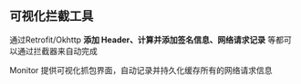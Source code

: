 

## 可视化拦截工具

通过Retrofit/Okhttp **添加 Header、计算并添加签名信息、网络请求记录** 等都可以通过拦截器来自动完成

Monitor 提供可视化抓包界面，自动记录并持久化缓存所有的网络请求信息